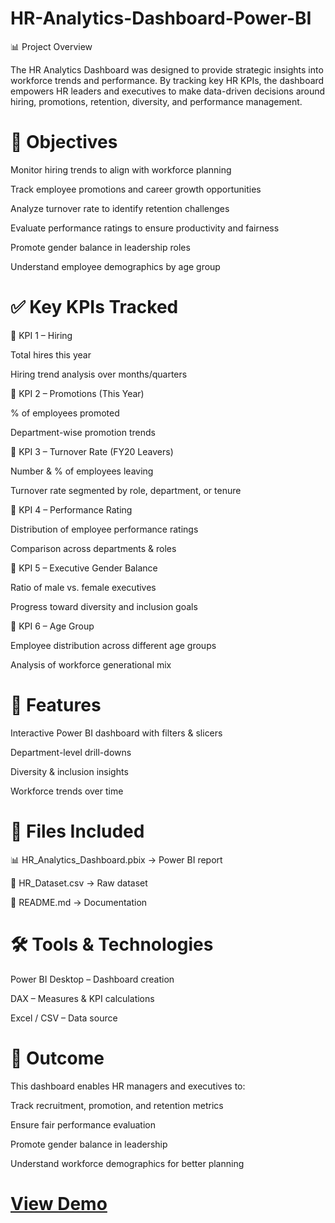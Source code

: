 # HR-Analytics-Dashboard-Power-BI
📊 Project Overview

The HR Analytics Dashboard was designed to provide strategic insights into workforce trends and performance. By tracking key HR KPIs, the dashboard empowers HR leaders and executives to make data-driven decisions around hiring, promotions, retention, diversity, and performance management.

# 🎯 Objectives

Monitor hiring trends to align with workforce planning

Track employee promotions and career growth opportunities

Analyze turnover rate to identify retention challenges

Evaluate performance ratings to ensure productivity and fairness

Promote gender balance in leadership roles

Understand employee demographics by age group

# ✅ Key KPIs Tracked
🔹 KPI 1 – Hiring

Total hires this year

Hiring trend analysis over months/quarters

🔹 KPI 2 – Promotions (This Year)

% of employees promoted

Department-wise promotion trends

🔹 KPI 3 – Turnover Rate (FY20 Leavers)

Number & % of employees leaving

Turnover rate segmented by role, department, or tenure

🔹 KPI 4 – Performance Rating

Distribution of employee performance ratings

Comparison across departments & roles

🔹 KPI 5 – Executive Gender Balance

Ratio of male vs. female executives

Progress toward diversity and inclusion goals

🔹 KPI 6 – Age Group

Employee distribution across different age groups

Analysis of workforce generational mix

# 🚀 Features

Interactive Power BI dashboard with filters & slicers

Department-level drill-downs

Diversity & inclusion insights

Workforce trends over time

# 📂 Files Included

📊 HR_Analytics_Dashboard.pbix
 → Power BI report

📁 HR_Dataset.csv
 → Raw dataset

📖 README.md
 → Documentation

# 🛠️ Tools & Technologies

Power BI Desktop – Dashboard creation

DAX – Measures & KPI calculations

Excel / CSV – Data source

# 🌟 Outcome

This dashboard enables HR managers and executives to:

Track recruitment, promotion, and retention metrics

Ensure fair performance evaluation

Promote gender balance in leadership

Understand workforce demographics for better planning

# [View Demo](https://app.powerbi.com/view?r=eyJrIjoiZDc3MzE4YzUtMDg4Mi00ZjE5LThjYzMtNWFhOWY5YTc5ZWU3IiwidCI6IjRkNGZiMWRjLTIxYzEtNDUwNS05OTAxLTRkMzc0YzQzYzhkMSJ9)
